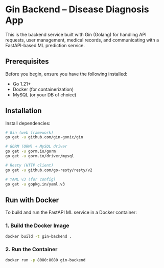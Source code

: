 # Gin Backend – Disease Diagnosis App

This is the backend service built with Gin (Golang) for handling API requests, user management, medical records, and communicating with a FastAPI-based ML prediction service.

## Prerequisites

Before you begin, ensure you have the following installed:

- Go 1.21+
- Docker (for containerization)
- MySQL (or your DB of choice)

## Installation

Install dependencies:

```bash
# Gin (web framework)
go get -u github.com/gin-gonic/gin

# GORM (ORM) + MySQL driver
go get -u gorm.io/gorm
go get -u gorm.io/driver/mysql

# Resty (HTTP client)
go get -u github.com/go-resty/resty/v2

# YAML v3 (for config)
go get -u gopkg.in/yaml.v3
```

## Run with Docker

To build and run the FastAPI ML service in a Docker container:

### 1. Build the Docker Image

```bash
docker build -t gin-backend .
```

### 2. Run the Container

```bash
docker run -p 8080:8080 gin-backend
```
